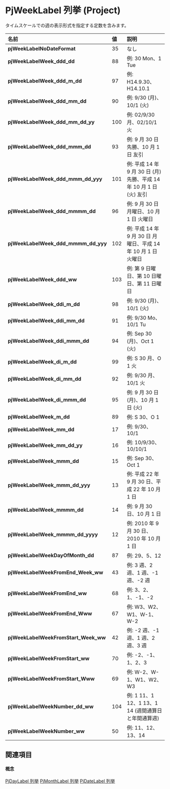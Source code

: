 
# PjWeekLabel 列挙 (Project)

タイムスケールでの週の表示形式を指定する定数を含みます。



|**名前**|**値**|**説明**|
|:-----|:-----|:-----|
|**pjWeekLabelNoDateFormat**|35|なし|
|**pjWeekLabelWeek_ddd_dd**|88|例: 30 Mon、1 Tue|
|**pjWeekLabelWeek_ddd_m_dd**|97|例: H14.9.30、H14.10.1|
|**pjWeekLabelWeek_ddd_mm_dd**|90|例: 9/30 (月)、10/1 (火)|
|**pjWeekLabelWeek_ddd_mm_dd_yy**|100|例: 02/9/30 月、02/10/1 火|
|**pjWeekLabelWeek_ddd_mmm_dd**|93|例: 9 月 30 日 先勝、10 月 1 日 友引|
|**pjWeekLabelWeek_ddd_mmm_dd_yyy**|101|例: 平成 14 年 9 月 30 日 (月) 先勝、平成 14 年 10 月 1 日 (火) 友引|
|**pjWeekLabelWeek_ddd_mmmm_dd**|96|例: 9 月 30 日 月曜日、10 月 1 日 火曜日|
|**pjWeekLabelWeek_ddd_mmmm_dd_yyy**|102|例: 平成 14 年 9 月 30 日 月曜日、平成 14 年 10 月 1 日 火曜日|
|**pjWeekLabelWeek_ddd_ww**|103|例: 第 9 日曜日、第 10 日曜日、第 11 日曜日|
|**pjWeekLabelWeek_ddi_m_dd**|98|例: 9/30 (月)、10/1 (火)|
|**pjWeekLabelWeek_ddi_mm_dd**|91|例: 9/30 Mo、10/1 Tu|
|**pjWeekLabelWeek_ddi_mmm_dd**|94|例: Sep 30 (月)、Oct 1 (火)|
|**pjWeekLabelWeek_di_m_dd**|99|例: S 30 月、O 1 火|
|**pjWeekLabelWeek_di_mm_dd**|92|例: 9/30 月、10/1 火|
|**pjWeekLabelWeek_di_mmm_dd**|95|例: 9 月 30 日 (月)、10 月 1 日 (火)|
|**pjWeekLabelWeek_m_dd**|89|例: S 30、O 1|
|**pjWeekLabelWeek_mm_dd**|17|例: 9/30、10/1|
|**pjWeekLabelWeek_mm_dd_yy**|16|例: 10/9/30、10/10/1|
|**pjWeekLabelWeek_mmm_dd**|15|例: Sep 30、Oct 1|
|**pjWeekLabelWeek_mmm_dd_yyy**|13|例: 平成 22 年 9 月 30 日、平成 22 年 10 月 1 日|
|**pjWeekLabelWeek_mmmm_dd**|14|例: 9 月 30 日、10 月 1 日|
|**pjWeekLabelWeek_mmmm_dd_yyyy**|12|例: 2010 年 9 月 30 日、2010 年 10 月 1 日|
|**pjWeekLabelWeekDayOfMonth_dd**|87|例: 29、5、12|
|**pjWeekLabelWeekFromEnd_Week_ww**|43|例: 3 週、2 週、1 週、-1 週、-2 週|
|**pjWeekLabelWeekFromEnd_ww**|68|例: 3、2、1、-1、-2|
|**pjWeekLabelWeekFromEnd_Www**|67|例: W3、W2、W1、W-1、W-2|
|**pjWeekLabelWeekFromStart_Week_ww**|42|例: -2 週、-1 週、1 週、2 週、3 週|
|**pjWeekLabelWeekFromStart_ww**|70|例: -2、-1、1、2、3|
|**pjWeekLabelWeekFromStart_Www**|69|例: W-2、W-1、W1、W2、W3|
|**pjWeekLabelWeekNumber_dd_ww**|104|例: 1 11、1 12、1 13、1 14 (週間通算日と年間通算週)|
|**pjWeekLabelWeekNumber_ww**|50|例: 11、12、13、14|

## 関連項目


#### 概念


[PjDayLabel 列挙](13bd572e-446a-f91d-ca6d-d759a3b79383.md)
[PjMonthLabel 列挙](5d49cf70-e15e-3734-ae1c-267f5ae0f917.md)
[PjDateLabel 列挙](ece69c4d-35fc-a795-8acb-1ff79df9fe1c.md)